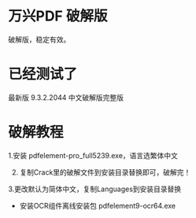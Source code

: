 # 万兴PDF 破解版
破解版，稳定有效。
# 已经测试了
最新版 9.3.2.2044 中文破解版完整版

# 破解教程

1.安装 pdfelement-pro_full5239.exe，语言选繁体中文

2. 复制Crack里的破解文件到安装目录替换即可，破解完！

3.更改默认为简体中文，复制Languages到安装目录替换

* 安装OCR组件离线安装包 pdfelement9-ocr64.exe
